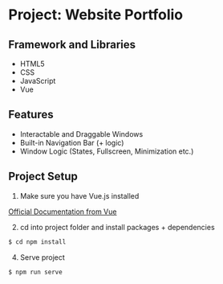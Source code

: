 # Project: Website Portfolio
## Framework and Libraries
<ul>
  <li>HTML5</li>
  <li>CSS</li>
  <li>JavaScript</li>
  <li>Vue</li>
</ul>

## Features
- Interactable and Draggable Windows
- Built-in Navigation Bar (+ logic)
- Window Logic (States, Fullscreen, Minimization etc.)


## Project Setup
1. Make sure you have Vue.js installed 

[Official Documentation from Vue](https://vuejs.org/v2/guide/installation.html)

2. cd into project folder and install packages + dependencies


```bash
$ cd npm install
```

4. Serve project

```bash
$ npm run serve
```
